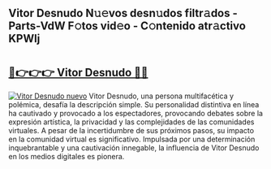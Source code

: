 ## Vitor Desnudo N𝚞𝚎vos desn𝚞dos filtr𝚊dos - Parts-VdW F𝚘tos vid𝚎o - C𝚘ntenido atr𝚊ctivo KPWlj

# <h2><a href="http://mb7axj.tromn.icu/?c=Vitor+Desnudo">🔗👉👉👉 Vitor Desnudo 🔗🔗</a></h2>

[![Vitor Desnudo nuevo](https://i.imgur.com/pEAQMta.gif)](http://mb7axj.tromn.icu/?c=Vitor+Desnudo)
Vitor Desnudo, una persona multifacética y polémica, desafía la descripción simple. Su personalidad distintiva en línea ha cautivado y provocado a los espectadores, provocando debates sobre la expresión artística, la privacidad y las complejidades de las comunidades virtuales. A pesar de la incertidumbre de sus próximos pasos, su impacto en la comunidad virtual es significativo. Impulsada por una determinación inquebrantable y una cautivación innegable, la influencia de Vitor Desnudo en los medios digitales es pionera.

